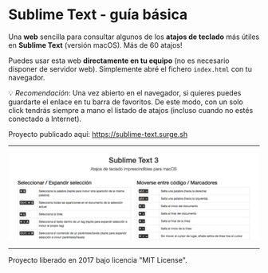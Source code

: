 Sublime Text - guía básica
==========================

Una **web** sencilla para consultar algunos de los **atajos de teclado** más útiles en **Sublime Text** (versión macOS). Más de 60 atajos!

Puedes usar esta web **directamente en tu equipo** (no es necesario disponer de servidor web). Simplemente abré el fichero `index.html` con tu navegador.

💡 _Recomendación_: Una vez abierto en el navegador, si quieres puedes guardarte el enlace en tu barra de favoritos. De este modo, con un solo click tendrás siempre a mano el listado de atajos (incluso cuando no estés conectado a Internet).

Proyecto publicado aquí: https://sublime-text.surge.sh 

--------------------------

![Imagen de muestra de la página web](img/preview.png)

--------------------------

Proyecto liberado en 2017 bajo licencia "MIT License". 
